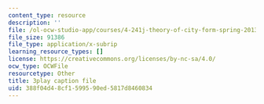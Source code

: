 ```yaml
---
content_type: resource
description: ''
file: /ol-ocw-studio-app/courses/4-241j-theory-of-city-form-spring-2013/388f04d48cf1599590ed5817d8460834_gMmamytjyXI.vtt
file_size: 91386
file_type: application/x-subrip
learning_resource_types: []
license: https://creativecommons.org/licenses/by-nc-sa/4.0/
ocw_type: OCWFile
resourcetype: Other
title: 3play caption file
uid: 388f04d4-8cf1-5995-90ed-5817d8460834
---
```

